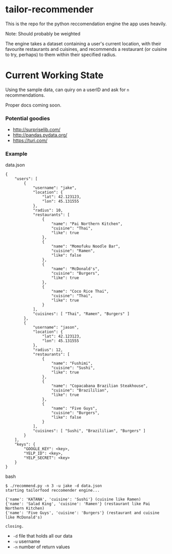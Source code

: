 # tailor-recommender
This is the repo for the python reccomendation engine the app uses heavily.

Note: Should probably be weighted

The engine takes a dataset containing a user's current location, with their favourite restaurants and cuisines, and recommends a restaurant (or cuisine to try, perhaps) to them within their specified radius.

# Current Working State

Using the sample data, can quiry on a userID and ask for `n` recommendations.

Proper docs coming soon.

### Potential goodies

- http://surpriselib.com/
- http://pandas.pydata.org/
- https://turi.com/

### Example

data.json
```
{
    "users": [
        {
            "username": "jake",
            "location": {
                "lat": 42.123123,
                "lon": 45.131555
            },
            "radius": 10,
            "restaurants": [
                {
                    "name": "Pai Northern Kitchen",
                    "cuisine": "Thai",
                    "like": true
                },
                {
                    "name": "Momofuku Noodle Bar",
                    "cuisine": "Ramen",
                    "like": false
                },
                {
                    "name": "McDonald's",
                    "cuisine": "Burgers",
                    "like": true
                },
                {
                    "name": "Coco Rice Thai",
                    "cuisine": "Thai",
                    "like": true
                }
            ],
            "cuisines": [ "Thai", "Ramen", "Burgers" ]
        },
        {
            "username": "jason",
            "location": {
                "lat": 42.123123,
                "lon": 45.131555
            },
            "radius": 12,
            "restaurants": [
                {
                    "name": "Fushimi",
                    "cuisine": "Sushi",
                    "like": true
                },
                {
                    "name": "Copacabana Brazilian Steakhouse",
                    "cuisine": "Brazililian",
                    "like": true
                },
                {
                    "name": "Five Guys",
                    "cuisine": "Burgers",
                    "like": false
                }
            ],
            "cuisines": [ "Sushi", "Brazililian", "Burgers" ]
        }
    ],
    "keys": {
        "GOOGLE_KEY": <key>,
        "YELP_ID": <key>,
        "YELP_SECRET": <key>
    }
}
```

bash

```
$ ./recommend.py -n 3 -u jake -d data.json
starting tailorfood reccomender engine...

{'name': 'KATANA', 'cuisine': 'Sushi'} (cuisine like Ramen)
{'name': 'Salad King', 'cuisine': 'Ramen'} (restaurant like Pai Northern Kitchen)
{'name': 'Five Guys', 'cuisine': 'Burgers'} (restaurant and cuisine like McDonald's)

closing.
```

- `-d` file that holds all our data
- `-u` username
- `-n`  number of return values

